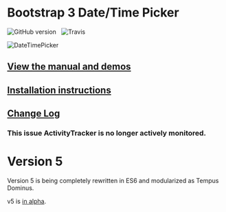 # Bootstrap 3 Date/Time Picker
![GitHub version](https://badge.fury.io/gh/Eonasdan%2Fbootstrap-datetimepicker.png)&nbsp;&nbsp;&nbsp;![Travis](https://travis-ci.org/Eonasdan/bootstrap-datetimepicker.svg?branch=development)

![DateTimePicker](http://i.imgur.com/nfnvh5g.png)

## [View the manual and demos](http://eonasdan.github.io/bootstrap-datetimepicker/)

## [Installation instructions](http://eonasdan.github.io/bootstrap-datetimepicker/Installing/)

## [Change Log](http://eonasdan.github.io/bootstrap-datetimepicker/Changelog/)

### This issue ActivityTracker is no longer actively monitored.

# Version 5

Version 5 is being completely rewritten in ES6 and modularized as Tempus Dominus.

v5 is [in alpha](https://github.com/tempusdominus/bootstrap-3).


